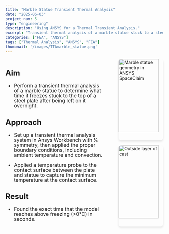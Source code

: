 ```yaml
---
title: "Marble Statue Transient Thermal Analysis"
date: "2025-06-03"
project_num: 5
type: "engineering"
description: "Using ANSYS for a Thermal Transient Analysis."
excerpt: "Transient thermal analysis of a marble statue stuck to a steel plate completed using ANSYS Mechanical."
categories: ["FEA", "ANSYS"]
tags: ["Thermal Analysis", "ANSYS", "FEA"]
thumbnail: '/images/TTAmarble_statue.png'
---
```

<div style="display: grid; grid-template-columns: 2fr 1fr; gap: 2rem; margin: 1rem 0;">
  <!-- Left Column - Text -->
  <div style="font-size: 1.0rem; line-height: 1.0;">
    <h2>Aim</h2>
     <ul>
      <li><p>Perform a transient thermal analysis of a marble statue to determine what time it freezes stuck to the top of a steel plate after being left on it overnight.</p></li>
      </ul>
    <h2>Approach</h2>
     <ul>
      <li><p>Set up a transient thermal analysis system in Ansys Workbench with ¼ symmetry, then applied the proper boundary conditions, including ambient temperature and convection.</p></li>
      <li><p>Applied a temperature probe to the contact surface between the plate and statue to capture the minimum temperature at the contact surface.</p></li>
      </ul>
    <h2>Result</h2>
     <ul>
      <li><p>Found the exact time that the model reaches above freezing (>0&deg;C) in seconds.</p></li>
      </ul>
  </div>

  <!-- Right Column - Images -->
  <div style="display: flex; flex-direction: column; align-items: flex-end; gap: 1rem;">
    <img src="/images/marble statue CAD.png" alt="Marble statue geometry in ANSYS SpaceClaim" style="width: 90%; border-radius: 8px; box-shadow: 0 4px 6px rgba(0, 0, 0, 0.1);" />
    <img src="/images/statue plate temp probe.png" alt="Outside layer of cast" style="width: 90%; border-radius: 8px; box-shadow: 0 4px 6px rgba(0, 0, 0, 0.1);" />
  </div>
</div>